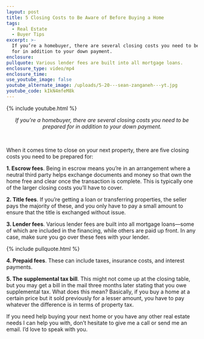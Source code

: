 ```yaml
---
layout: post
title: 5 Closing Costs to Be Aware of Before Buying a Home
tags:
  - Real Estate
  - Buyer Tips
excerpt: >-
  If you’re a homebuyer, there are several closing costs you need to be prepared
  for in addition to your down payment.
enclosure:
pullquote: Various lender fees are built into all mortgage loans.
enclosure_type: video/mp4
enclosure_time:
use_youtube_image: false
youtube_alternate_image: /uploads/5-20---sean-zanganeh---yt.jpg
youtube_code: kIkN4mfeM8k
---
```


{% include youtube.html %}

<center><em>If you&rsquo;re a homebuyer, there are several closing costs you need to be prepared for in addition to your down payment.</em></center>

&nbsp;

When it comes time to close on your next property, there are five closing costs you need to be prepared for:

**1\. Escrow fees**. Being in escrow means you’re in an arrangement where a neutral third party helps exchange documents and money so that own the home free and clear once the transaction is complete. This is typically one of the larger closing costs you’ll have to cover.

**2\. Title fees**. If you’re getting a loan or transferring properties, the seller pays the majority of these, and you only have to pay a small amount to ensure that the title is exchanged without issue.

**3\. Lender fees**. Various lender fees are built into all mortgage loans—some of which are included in the financing, while others are paid up front. In any case, make sure you go over these fees with your lender.

{% include pullquote.html %}

**4\. Prepaid fees**. These can include taxes, insurance costs, and interest payments.

**5\. The supplemental tax bill**. This might not come up at the closing table, but you may get a bill in the mail three months later stating that you owe supplemental tax. What does this mean? Basically, if you buy a home at a certain price but it sold previously for a lesser amount, you have to pay whatever the difference is in terms of property tax.

If you need help buying your next home or you have any other real estate needs I can help you with, don’t hesitate to give me a call or send me an email. I’d love to speak with you.